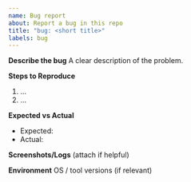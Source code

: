 ```yaml
---
name: Bug report
about: Report a bug in this repo
title: "bug: <short title>"
labels: bug
---
```

**Describe the bug**
A clear description of the problem.

**Steps to Reproduce**
1. …
2. …

**Expected vs Actual**
- Expected:
- Actual:

**Screenshots/Logs**
(attach if helpful)

**Environment**
OS / tool versions (if relevant)
